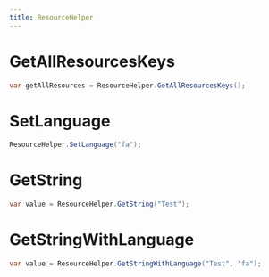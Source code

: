 ```yaml
---
title: ResourceHelper
---
```


# GetAllResourcesKeys

```cs
var getAllResources = ResourceHelper.GetAllResourcesKeys();
```

# SetLanguage

```cs
ResourceHelper.SetLanguage("fa");
```
# GetString

```cs
var value = ResourceHelper.GetString("Test");
```

# GetStringWithLanguage

```cs
var value = ResourceHelper.GetStringWithLanguage("Test", "fa");
```